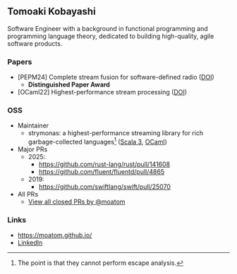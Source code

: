 ## Tomoaki Kobayashi

Software Engineer with a background in functional programming and programming language theory, dedicated to building high-quality, agile software products.

### Papers
- [PEPM24] Complete stream fusion for software-defined radio ([DOI](https://doi.org/10.1145/3635800.3636962))
  - **Distinguished Paper Award**
- [OCaml22] Highest-performance stream processing ([DOI](https://doi.org/10.48550/arXiv.2211.13461))

### OSS

- Maintainer
  - strymonas: a highest-performance streaming library for rich garbage-collected languages[^1] ([Scala 3](https://github.com/strymonas/strymonas-scala), [OCaml](https://github.com/strymonas/strymonas-ocaml))
- Major PRs
  - 2025:
    - https://github.com/rust-lang/rust/pull/141608 
    - https://github.com/fluent/fluentd/pull/4865
  - 2019:
    - https://github.com/swiftlang/swift/pull/25070
- All PRs
  - [View all closed PRs by @moatom](https://github.com/pulls?q=is%3Apr+author%3Amoatom+archived%3Afalse+is%3Aclosed)

### Links
- <https://moatom.github.io/>
- [LinkedIn](https://www.linkedin.com/in/友明-小林-5362b8202)


[^1]: The point is that they cannot perform escape analysis.
<!--
<div align="center">
  
  [![Top Langs](https://github-readme-stats.vercel.app/api/top-langs/?username=moatom&layout=compact)](https://github.com/anuraghazra/github-readme-stats)

  [![Top Langs](https://github-readme-stats.vercel.app/api/top-langs/?username=moatom&layout=donut-vertical)](https://github.com/anuraghazra/github-readme-stats)

</div>
-->

<!--
**moatom/moatom** is a ✨ _special_ ✨ repository because its `README.md` (this file) appears on your GitHub profile.

Here are some ideas to get you started:

- 🔭 I’m currently working on ...
- 🌱 I’m currently learning ...
- 👯 I’m looking to collaborate on ...
- 🤔 I’m looking for help with ...
- 💬 Ask me about ...
- 📫 How to reach me: ...
- 😄 Pronouns: ...
- ⚡ Fun fact: ...
-->
